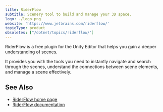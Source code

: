 ```yaml
---
title: RiderFlow
subtitle: Scenery tool to build and manage your 3D space.
logo: ./logo.png
website: 'https://www.jetbrains.com/riderflow/'
topicType: product
obsoletes: ["/dotnet/topics/riderflow/"]
---
```


RiderFlow is a free plugin for the Unity Editor that helps you gain a deeper understanding of scenes.

It provides you with the tools you need to instantly navigate and search through the scenes, understand the connections between scene elements, and manage a scene effectively.

## See Also
- [RiderFlow home page](https://www.jetbrains.com/riderflow/)
- [RiderFlow documentation](https://www.jetbrains.com/help/riderflow/getting-started.html)
